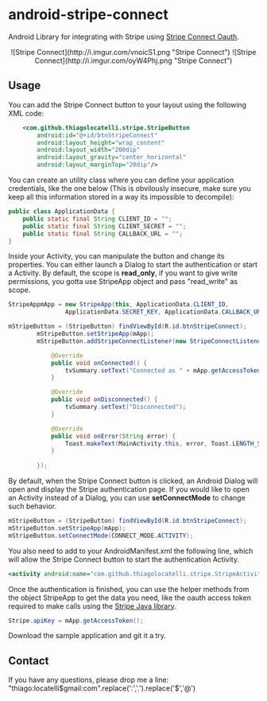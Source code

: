 android-stripe-connect
======================

Android Library for integrating with Stripe using [Stripe Connect Oauth](https://stripe.com/docs/connect/reference).

<center>
![Stripe Connect](http://i.imgur.com/vnoicS1.png "Stripe Connect")
![Stripe Connect](http://i.imgur.com/oyW4Phj.png "Stripe Connect")
</center>

## Usage

You can add the Stripe Connect button to your layout using the following XML code:


```XML
	<com.github.thiagolocatelli.stripe.StripeButton
		android:id="@+id/btnStripeConnect"
		android:layout_height="wrap_content"
		android:layout_width="200dip" 
		android:layout_gravity="center_horizontal"
		android:layout_marginTop="20dip"/>
```

You can create an utility class where you can define your application credentials, like the one below (This is obvilously insecure, make sure you keep all this information stored in a way its impossible to decompile):

```Java
public class ApplicationData {
	public static final String CLIENT_ID = "";
	public static final String CLIENT_SECRET = "";
	public static final String CALLBACK_URL = "";
}
```

Inside your Activity, you can manipulate the button and change its properties. You can either launch a Dialog to start the authentication or start a Activity. By default, the scope is **read_only**, if you want to give write permissions, you gotta use StripeApp object and pass "read_write" as scope.

```Java
StripeAppmApp = new StripeApp(this, ApplicationData.CLIENT_ID, 
				ApplicationData.SECRET_KEY, ApplicationData.CALLBACK_URL);

mStripeButton = (StripeButton) findViewById(R.id.btnStripeConnect);
		mStripeButton.setStripeApp(mApp);
		mStripeButton.addStripeConnectListener(new StripeConnectListener() {

			@Override
			public void onConnected() {
				tvSummary.setText("Connected as " + mApp.getAccessToken());
			}

			@Override
			public void onDisconnected() {
				tvSummary.setText("Disconnected");
			}

			@Override
			public void onError(String error) {
				Toast.makeText(MainActivity.this, error, Toast.LENGTH_SHORT).show();
			}
			
		});
```

By default, when the Stripe Connect button is clicked, an Android Dialog will open and display the Stripe authentication page. If you would like to open an Activity instead of a Dialog, you can use **setConnectMode** to change such behavior.

```Java
mStripeButton = (StripeButton) findViewById(R.id.btnStripeConnect);
mStripeButton.setStripeApp(mApp);
mStripeButton.setConnectMode(CONNECT_MODE.ACTIVITY);
```
You also need to add to your AndroidManifest.xml the following line, which will allow the Stripe Connect button to start the authentication Activity.

```XML
<activity android:name="com.github.thiagolocatelli.stripe.StripeActivity"  />
```

Once the authentication is finished, you can use the helper methods from the object StripeApp to get the data you need, like the oauth access token required to make calls using the [Stripe Java library](https://github.com/stripe/stripe-java).

```JAVA
Stripe.apiKey = mApp.getAccessToken();
```

Download the sample application and git it a try.

## Contact

If you have any questions, please drop me a line: "thiago:locatelli$gmail:com".replace(':','.').replace('$','@')

